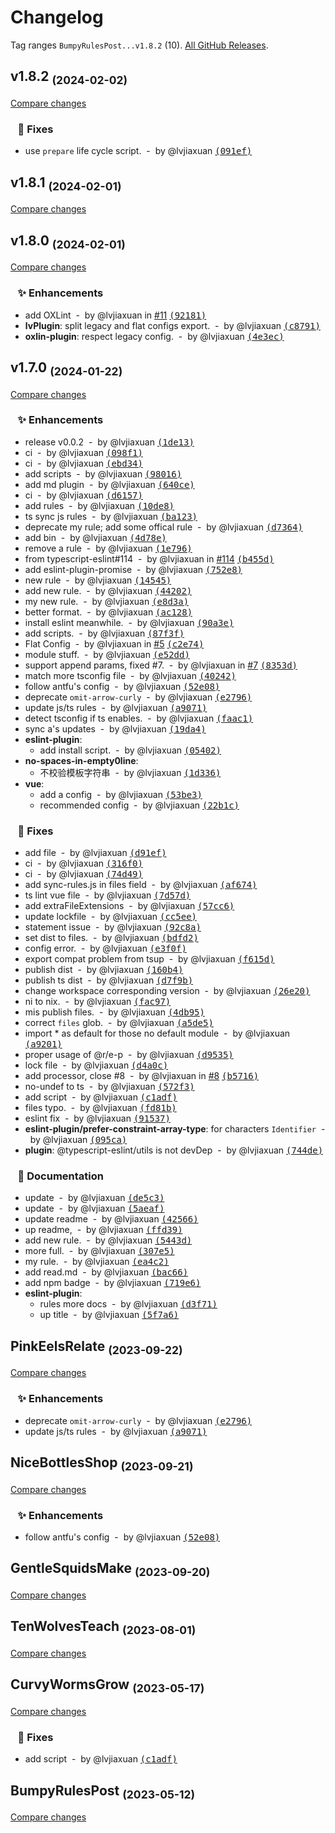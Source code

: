 # Changelog

Tag ranges `BumpyRulesPost...v1.8.2` (10). [All GitHub Releases](https://github.com/lvjiaxuan/eslint-config/releases).

## v1.8.2 <sub>(2024-02-02)</sub>
[Compare changes](https://github.com/lvjiaxuan/eslint-config/compare/v1.8.1...v1.8.2)

### &nbsp;&nbsp;&nbsp;🐛 Fixes

- use `prepare` life cycle script. &nbsp;-&nbsp; by @lvjiaxuan [<samp>(091ef)</samp>](https://github.com/lvjiaxuan/eslint-config/commit/091efa9)

## v1.8.1 <sub>(2024-02-01)</sub>
[Compare changes](https://github.com/lvjiaxuan/eslint-config/compare/v1.8.0...v1.8.1)

## v1.8.0 <sub>(2024-02-01)</sub>
[Compare changes](https://github.com/lvjiaxuan/eslint-config/compare/v1.7.0...v1.8.0)

### &nbsp;&nbsp;&nbsp;✨ Enhancements

- add OXLint &nbsp;-&nbsp; by @lvjiaxuan in [#11](https://github.com/lvjiaxuan/eslint-config/issues/11) [<samp>(92181)</samp>](https://github.com/lvjiaxuan/eslint-config/commit/921816e)
- **lvPlugin**: split legacy and flat configs export. &nbsp;-&nbsp; by @lvjiaxuan [<samp>(c8791)</samp>](https://github.com/lvjiaxuan/eslint-config/commit/c8791b9)
- **oxlin-plugin**: respect legacy config. &nbsp;-&nbsp; by @lvjiaxuan [<samp>(4e3ec)</samp>](https://github.com/lvjiaxuan/eslint-config/commit/4e3ec4e)

## v1.7.0 <sub>(2024-01-22)</sub>
[Compare changes](https://github.com/lvjiaxuan/eslint-config/compare/PinkEelsRelate...v1.7.0)

### &nbsp;&nbsp;&nbsp;✨ Enhancements

- release v0.0.2 &nbsp;-&nbsp; by @lvjiaxuan [<samp>(1de13)</samp>](https://github.com/lvjiaxuan/eslint-config/commit/1de138d)
- ci &nbsp;-&nbsp; by @lvjiaxuan [<samp>(098f1)</samp>](https://github.com/lvjiaxuan/eslint-config/commit/098f1ee)
- ci &nbsp;-&nbsp; by @lvjiaxuan [<samp>(ebd34)</samp>](https://github.com/lvjiaxuan/eslint-config/commit/ebd34da)
- add scripts &nbsp;-&nbsp; by @lvjiaxuan [<samp>(98016)</samp>](https://github.com/lvjiaxuan/eslint-config/commit/98016a7)
- add md plugin &nbsp;-&nbsp; by @lvjiaxuan [<samp>(640ce)</samp>](https://github.com/lvjiaxuan/eslint-config/commit/640ce56)
- ci &nbsp;-&nbsp; by @lvjiaxuan [<samp>(d6157)</samp>](https://github.com/lvjiaxuan/eslint-config/commit/d6157dd)
- add rules &nbsp;-&nbsp; by @lvjiaxuan [<samp>(10de8)</samp>](https://github.com/lvjiaxuan/eslint-config/commit/10de81f)
- ts sync js rules &nbsp;-&nbsp; by @lvjiaxuan [<samp>(ba123)</samp>](https://github.com/lvjiaxuan/eslint-config/commit/ba123f0)
- deprecate my rule; add some offical rule &nbsp;-&nbsp; by @lvjiaxuan [<samp>(d7364)</samp>](https://github.com/lvjiaxuan/eslint-config/commit/d7364e0)
- add bin &nbsp;-&nbsp; by @lvjiaxuan [<samp>(4d78e)</samp>](https://github.com/lvjiaxuan/eslint-config/commit/4d78e59)
- remove a rule &nbsp;-&nbsp; by @lvjiaxuan [<samp>(1e796)</samp>](https://github.com/lvjiaxuan/eslint-config/commit/1e796ee)
- from typescript-eslint#114 &nbsp;-&nbsp; by @lvjiaxuan in [#114](https://github.com/lvjiaxuan/eslint-config/issues/114) [<samp>(b455d)</samp>](https://github.com/lvjiaxuan/eslint-config/commit/b455da3)
- add eslint-plugin-promise &nbsp;-&nbsp; by @lvjiaxuan [<samp>(752e8)</samp>](https://github.com/lvjiaxuan/eslint-config/commit/752e8eb)
- new rule &nbsp;-&nbsp; by @lvjiaxuan [<samp>(14545)</samp>](https://github.com/lvjiaxuan/eslint-config/commit/1454552)
- add new rule. &nbsp;-&nbsp; by @lvjiaxuan [<samp>(44202)</samp>](https://github.com/lvjiaxuan/eslint-config/commit/44202a2)
- my new rule. &nbsp;-&nbsp; by @lvjiaxuan [<samp>(e8d3a)</samp>](https://github.com/lvjiaxuan/eslint-config/commit/e8d3a63)
- better format. &nbsp;-&nbsp; by @lvjiaxuan [<samp>(ac128)</samp>](https://github.com/lvjiaxuan/eslint-config/commit/ac128f5)
- install eslint meanwhile. &nbsp;-&nbsp; by @lvjiaxuan [<samp>(90a3e)</samp>](https://github.com/lvjiaxuan/eslint-config/commit/90a3e2c)
- add scripts. &nbsp;-&nbsp; by @lvjiaxuan [<samp>(87f3f)</samp>](https://github.com/lvjiaxuan/eslint-config/commit/87f3fc6)
- Flat Config &nbsp;-&nbsp; by @lvjiaxuan in [#5](https://github.com/lvjiaxuan/eslint-config/issues/5) [<samp>(c2e74)</samp>](https://github.com/lvjiaxuan/eslint-config/commit/c2e7459)
- module stuff. &nbsp;-&nbsp; by @lvjiaxuan [<samp>(e52dd)</samp>](https://github.com/lvjiaxuan/eslint-config/commit/e52ddf3)
- support append params, fixed #7. &nbsp;-&nbsp; by @lvjiaxuan in [#7](https://github.com/lvjiaxuan/eslint-config/issues/7) [<samp>(8353d)</samp>](https://github.com/lvjiaxuan/eslint-config/commit/8353da1)
- match more tsconfig file &nbsp;-&nbsp; by @lvjiaxuan [<samp>(40242)</samp>](https://github.com/lvjiaxuan/eslint-config/commit/40242c8)
- follow antfu's config &nbsp;-&nbsp; by @lvjiaxuan [<samp>(52e08)</samp>](https://github.com/lvjiaxuan/eslint-config/commit/52e08a3)
- deprecate `omit-arrow-curly` &nbsp;-&nbsp; by @lvjiaxuan [<samp>(e2796)</samp>](https://github.com/lvjiaxuan/eslint-config/commit/e279608)
- update js/ts rules &nbsp;-&nbsp; by @lvjiaxuan [<samp>(a9071)</samp>](https://github.com/lvjiaxuan/eslint-config/commit/a90711b)
- detect tsconfig if ts enables. &nbsp;-&nbsp; by @lvjiaxuan [<samp>(faac1)</samp>](https://github.com/lvjiaxuan/eslint-config/commit/faac190)
- sync a's updates &nbsp;-&nbsp; by @lvjiaxuan [<samp>(19da4)</samp>](https://github.com/lvjiaxuan/eslint-config/commit/19da431)
- **eslint-plugin**:
  - add install script. &nbsp;-&nbsp; by @lvjiaxuan [<samp>(05402)</samp>](https://github.com/lvjiaxuan/eslint-config/commit/0540225)
- **no-spaces-in-empty0line**:
  - 不校验模板字符串 &nbsp;-&nbsp; by @lvjiaxuan [<samp>(1d336)</samp>](https://github.com/lvjiaxuan/eslint-config/commit/1d33682)
- **vue**:
  - add a config &nbsp;-&nbsp; by @lvjiaxuan [<samp>(53be3)</samp>](https://github.com/lvjiaxuan/eslint-config/commit/53be33f)
  - recommended config &nbsp;-&nbsp; by @lvjiaxuan [<samp>(22b1c)</samp>](https://github.com/lvjiaxuan/eslint-config/commit/22b1c7e)

### &nbsp;&nbsp;&nbsp;🐛 Fixes

- add file &nbsp;-&nbsp; by @lvjiaxuan [<samp>(d91ef)</samp>](https://github.com/lvjiaxuan/eslint-config/commit/d91efc5)
- ci &nbsp;-&nbsp; by @lvjiaxuan [<samp>(316f0)</samp>](https://github.com/lvjiaxuan/eslint-config/commit/316f04b)
- ci &nbsp;-&nbsp; by @lvjiaxuan [<samp>(74d49)</samp>](https://github.com/lvjiaxuan/eslint-config/commit/74d49b7)
- add sync-rules.js in files field &nbsp;-&nbsp; by @lvjiaxuan [<samp>(af674)</samp>](https://github.com/lvjiaxuan/eslint-config/commit/af67415)
- ts lint vue file &nbsp;-&nbsp; by @lvjiaxuan [<samp>(7d57d)</samp>](https://github.com/lvjiaxuan/eslint-config/commit/7d57dc2)
- add extraFileExtensions &nbsp;-&nbsp; by @lvjiaxuan [<samp>(57cc6)</samp>](https://github.com/lvjiaxuan/eslint-config/commit/57cc677)
- update lockfile &nbsp;-&nbsp; by @lvjiaxuan [<samp>(cc5ee)</samp>](https://github.com/lvjiaxuan/eslint-config/commit/cc5ee47)
- statement issue &nbsp;-&nbsp; by @lvjiaxuan [<samp>(92c8a)</samp>](https://github.com/lvjiaxuan/eslint-config/commit/92c8a5c)
- set dist to files. &nbsp;-&nbsp; by @lvjiaxuan [<samp>(bdfd2)</samp>](https://github.com/lvjiaxuan/eslint-config/commit/bdfd23d)
- config error. &nbsp;-&nbsp; by @lvjiaxuan [<samp>(e3f0f)</samp>](https://github.com/lvjiaxuan/eslint-config/commit/e3f0f32)
- export compat problem from tsup &nbsp;-&nbsp; by @lvjiaxuan [<samp>(f615d)</samp>](https://github.com/lvjiaxuan/eslint-config/commit/f615da3)
- publish dist &nbsp;-&nbsp; by @lvjiaxuan [<samp>(160b4)</samp>](https://github.com/lvjiaxuan/eslint-config/commit/160b486)
- publish ts dist &nbsp;-&nbsp; by @lvjiaxuan [<samp>(d7f9b)</samp>](https://github.com/lvjiaxuan/eslint-config/commit/d7f9b66)
- change workspace corresponding version &nbsp;-&nbsp; by @lvjiaxuan [<samp>(26e20)</samp>](https://github.com/lvjiaxuan/eslint-config/commit/26e200d)
- ni to nix. &nbsp;-&nbsp; by @lvjiaxuan [<samp>(fac97)</samp>](https://github.com/lvjiaxuan/eslint-config/commit/fac9756)
- mis publish files. &nbsp;-&nbsp; by @lvjiaxuan [<samp>(4db95)</samp>](https://github.com/lvjiaxuan/eslint-config/commit/4db9523)
- correct `files` glob. &nbsp;-&nbsp; by @lvjiaxuan [<samp>(a5de5)</samp>](https://github.com/lvjiaxuan/eslint-config/commit/a5de528)
- import * as default for those no default module &nbsp;-&nbsp; by @lvjiaxuan [<samp>(a9201)</samp>](https://github.com/lvjiaxuan/eslint-config/commit/a92010e)
- proper usage of @r/e-p &nbsp;-&nbsp; by @lvjiaxuan [<samp>(d9535)</samp>](https://github.com/lvjiaxuan/eslint-config/commit/d953525)
- lock file &nbsp;-&nbsp; by @lvjiaxuan [<samp>(d4a0c)</samp>](https://github.com/lvjiaxuan/eslint-config/commit/d4a0cc4)
- add processor, close #8 &nbsp;-&nbsp; by @lvjiaxuan in [#8](https://github.com/lvjiaxuan/eslint-config/issues/8) [<samp>(b5716)</samp>](https://github.com/lvjiaxuan/eslint-config/commit/b5716fd)
- no-undef to ts &nbsp;-&nbsp; by @lvjiaxuan [<samp>(572f3)</samp>](https://github.com/lvjiaxuan/eslint-config/commit/572f39a)
- add script &nbsp;-&nbsp; by @lvjiaxuan [<samp>(c1adf)</samp>](https://github.com/lvjiaxuan/eslint-config/commit/c1adf50)
- files typo. &nbsp;-&nbsp; by @lvjiaxuan [<samp>(fd81b)</samp>](https://github.com/lvjiaxuan/eslint-config/commit/fd81b07)
- eslint fix &nbsp;-&nbsp; by @lvjiaxuan [<samp>(91537)</samp>](https://github.com/lvjiaxuan/eslint-config/commit/9153779)
- **eslint-plugin/prefer-constraint-array-type**: for characters `Identifier` &nbsp;-&nbsp; by @lvjiaxuan [<samp>(095ca)</samp>](https://github.com/lvjiaxuan/eslint-config/commit/095ca16)
- **plugin**: @typescript-eslint/utils is not devDep &nbsp;-&nbsp; by @lvjiaxuan [<samp>(744de)</samp>](https://github.com/lvjiaxuan/eslint-config/commit/744dec8)

### &nbsp;&nbsp;&nbsp;📝 Documentation

- update &nbsp;-&nbsp; by @lvjiaxuan [<samp>(de5c3)</samp>](https://github.com/lvjiaxuan/eslint-config/commit/de5c3cf)
- update &nbsp;-&nbsp; by @lvjiaxuan [<samp>(5aeaf)</samp>](https://github.com/lvjiaxuan/eslint-config/commit/5aeaf42)
- update readme &nbsp;-&nbsp; by @lvjiaxuan [<samp>(42566)</samp>](https://github.com/lvjiaxuan/eslint-config/commit/42566e1)
- up readme, &nbsp;-&nbsp; by @lvjiaxuan [<samp>(ffd39)</samp>](https://github.com/lvjiaxuan/eslint-config/commit/ffd39aa)
- add new rule. &nbsp;-&nbsp; by @lvjiaxuan [<samp>(5443d)</samp>](https://github.com/lvjiaxuan/eslint-config/commit/5443d86)
- more full. &nbsp;-&nbsp; by @lvjiaxuan [<samp>(307e5)</samp>](https://github.com/lvjiaxuan/eslint-config/commit/307e56e)
- my rule. &nbsp;-&nbsp; by @lvjiaxuan [<samp>(ea4c2)</samp>](https://github.com/lvjiaxuan/eslint-config/commit/ea4c265)
- add read.md &nbsp;-&nbsp; by @lvjiaxuan [<samp>(bac66)</samp>](https://github.com/lvjiaxuan/eslint-config/commit/bac66fa)
- add npm badge &nbsp;-&nbsp; by @lvjiaxuan [<samp>(719e6)</samp>](https://github.com/lvjiaxuan/eslint-config/commit/719e663)
- **eslint-plugin**:
  - rules more docs &nbsp;-&nbsp; by @lvjiaxuan [<samp>(d3f71)</samp>](https://github.com/lvjiaxuan/eslint-config/commit/d3f7163)
  - up title &nbsp;-&nbsp; by @lvjiaxuan [<samp>(5f7a6)</samp>](https://github.com/lvjiaxuan/eslint-config/commit/5f7a680)

## PinkEelsRelate <sub>(2023-09-22)</sub>
[Compare changes](https://github.com/lvjiaxuan/eslint-config/compare/NiceBottlesShop...PinkEelsRelate)

### &nbsp;&nbsp;&nbsp;✨ Enhancements

- deprecate `omit-arrow-curly` &nbsp;-&nbsp; by @lvjiaxuan [<samp>(e2796)</samp>](https://github.com/lvjiaxuan/eslint-config/commit/e279608)
- update js/ts rules &nbsp;-&nbsp; by @lvjiaxuan [<samp>(a9071)</samp>](https://github.com/lvjiaxuan/eslint-config/commit/a90711b)

## NiceBottlesShop <sub>(2023-09-21)</sub>
[Compare changes](https://github.com/lvjiaxuan/eslint-config/compare/GentleSquidsMake...NiceBottlesShop)

### &nbsp;&nbsp;&nbsp;✨ Enhancements

- follow antfu's config &nbsp;-&nbsp; by @lvjiaxuan [<samp>(52e08)</samp>](https://github.com/lvjiaxuan/eslint-config/commit/52e08a3)

## GentleSquidsMake <sub>(2023-09-20)</sub>
[Compare changes](https://github.com/lvjiaxuan/eslint-config/compare/TenWolvesTeach...GentleSquidsMake)

## TenWolvesTeach <sub>(2023-08-01)</sub>
[Compare changes](https://github.com/lvjiaxuan/eslint-config/compare/CurvyWormsGrow...TenWolvesTeach)

## CurvyWormsGrow <sub>(2023-05-17)</sub>
[Compare changes](https://github.com/lvjiaxuan/eslint-config/compare/BumpyRulesPost...CurvyWormsGrow)

### &nbsp;&nbsp;&nbsp;🐛 Fixes

- add script &nbsp;-&nbsp; by @lvjiaxuan [<samp>(c1adf)</samp>](https://github.com/lvjiaxuan/eslint-config/commit/c1adf50)

## BumpyRulesPost <sub>(2023-05-12)</sub>
[Compare changes](https://github.com/lvjiaxuan/eslint-config/compare/@lvjiaxuan/eslint-config-ts@0.14.0...BumpyRulesPost)